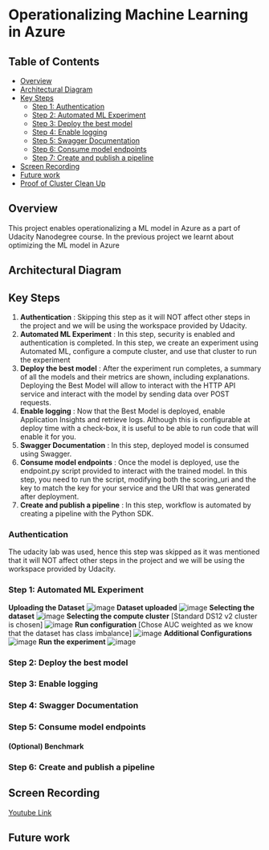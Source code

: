 # Operationalizing Machine Learning in Azure

## Table of Contents
   * [Overview](#overview)
   * [Architectural Diagram](#architectural-diagram)
   * [Key Steps](#key-steps)
       * [Step 1: Authentication](#authentication)
       * [Step 2: Automated ML Experiment](#automated-ml-experiment)
       * [Step 3: Deploy the best model](#deploy-the-best-model)
       * [Step 4: Enable logging](#enable-logging)
       * [Step 5: Swagger Documentation](#swagger-documentation)
       * [Step 6: Consume model endpoints](#consume-model-endpoints)
       * [Step 7: Create and publish a pipeline](#create-and-publish-a-pipeline)
   * [Screen Recording](#screen-recording)
   * [Future work](#Future-work)
   * [Proof of Cluster Clean Up](#Proof-of-Cluster-Clean-Up)

## Overview
This project enables operationalizing a ML model in Azure as a part of Udacity Nanodegree course. In the previous project we learnt about optimizing the ML model in Azure

## Architectural Diagram
## Key Steps
1. **Authentication** : Skipping this step as it will NOT affect other steps in the project and we will be using the workspace provided by Udacity.
2. **Automated ML Experiment** : In this step, security is enabled and authentication is completed. In this step, we create an experiment using Automated ML, configure a compute cluster, and use that cluster to run the experiment
3. **Deploy the best model** : After the experiment run completes, a summary of all the models and their metrics are shown, including explanations. Deploying the Best Model will allow to interact with the HTTP API service and interact with the model by sending data over POST requests.
4. **Enable logging** : Now that the Best Model is deployed, enable Application Insights and retrieve logs. Although this is configurable at deploy time with a check-box, it is useful to be able to run code that will enable it for you.
5. **Swagger Documentation** : In this step, deployed model is consumed using Swagger.
6. **Consume model endpoints** : Once the model is deployed, use the endpoint.py script provided to interact with the trained model. In this step, you need to run the script, modifying both the scoring_uri and the key to match the key for your service and the URI that was generated after deployment.
7. **Create and publish a pipeline** : In this step, workflow is automated by creating a pipeline with the Python SDK.
### Authentication
The udacity lab was used, hence this step was skipped as it was mentioned that it will NOT affect other steps in the project and we will be using the workspace provided by Udacity.

### Step 1: Automated ML Experiment
   **Uploading the Dataset**
      ![image](https://user-images.githubusercontent.com/38326274/137475242-15fa77f9-1b0b-45da-8d24-0daf261105f8.png)
   **Dataset uploaded**
      ![image](https://user-images.githubusercontent.com/38326274/137475376-d28c282d-aec6-4c83-bd5b-f95727c1bd1c.png)
   **Selecting the dataset**
      ![image](https://user-images.githubusercontent.com/38326274/137475496-35d9302a-b771-4bef-b579-3b65418d8e24.png)
   **Selecting the compute cluster** [Standard DS12 v2 cluster is chosen]
      ![image](https://user-images.githubusercontent.com/38326274/137475795-f31166a7-9f8b-40e4-9eb4-77b23744b3a7.png)
   **Run configuration** [Chose AUC weighted as we know that the dataset has class imbalance]
      ![image](https://user-images.githubusercontent.com/38326274/137476184-196809b0-0813-4bcd-857f-e0c49c6f3a28.png)
   **Additional Configurations**
      ![image](https://user-images.githubusercontent.com/38326274/137476496-4ae85f6e-a489-43bb-9a03-4aec1598067f.png)
   **Run the experiment**
      ![image](https://user-images.githubusercontent.com/38326274/137476624-edc1484a-10bb-477c-819f-e21cb0231795.png)


### Step 2: Deploy the best model


### Step 3: Enable logging


### Step 4: Swagger Documentation


### Step 5: Consume model endpoints


#### (Optional) Benchmark

### Step 6: Create and publish a pipeline


## Screen Recording
[Youtube Link](https://www.youtube.com/embed/xXjspFEyZnY)
<!--[Subtitles](https://drive.google.com/file/d/1urtaKvpkmQr-1t5N8SGM42FD4NZKKts_/view?usp=sharing)-->

## Future work
